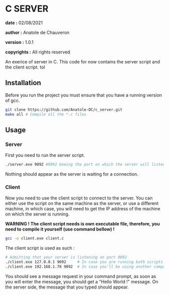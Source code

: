 # C SERVER

**date :** 02/08/2021

**author :** Anatole de Chauveron

**version :** 1.0.1

**copyrights :** All rights reserved

An exerice of server in C. This code for now contains the server script and the client script.
tol
## Installation

Before you run the project you must ensure that you have a running version of gcc.

```bash
git clone https://github.com/Anatole-DC/c_server.git
make all # Compile all the *.c files
```

## Usage

### Server

First you need to run the server script.

```bash
./server.exe 9092 #9092 beeing the port on which the server will listen
```
Nothing should appear as the server is waiting for a connection.

### Client

Now you need to use the client script to connect to the server. You can either use the script on the same machine as the server, or use a different machine, in which case, you will need to get the IP address of the machine on which the server is running.

**WARNING ! The client script needs is own executable file, therefore, you need to compile it yourself (use command bellow) !**

```bash
gcc -o client.exe client.c
```

The client script is used as such :

```bash
# Admitting that your server is listening on port 9092
./client.exe 127.0.0.1 9092     # In case you are running both scripts on the same machine
./client.exe 192.168.1.78 9092  # In case you'll be using another computer
```

You should see a message request in your command prompt, as soon as you will enter the message, you should get a "Hello World !" message. On the server side, the message that you typed should appear.
